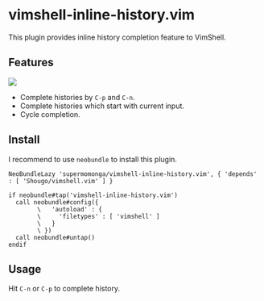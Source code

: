 # vimshell-inline-history.vim

This plugin provides inline history completion feature to VimShell.

## Features

![](http://gifzo.net/UKIIEtj887.gif)

- Complete histories by `C-p` and `C-n`.
- Complete histories which start with current input.
- Cycle completion.

## Install

I recommend to use `neobundle` to install this plugin.

```
NeoBundleLazy 'supermomonga/vimshell-inline-history.vim', { 'depends' : [ 'Shougo/vimshell.vim' ] }

if neobundle#tap('vimshell-inline-history.vim')
  call neobundle#config({
        \   'autoload' : {
        \     'filetypes' : [ 'vimshell' ]
        \   }
        \ })
  call neobundle#untap()
endif
```

## Usage

Hit `C-n` or `C-p` to complete history.
